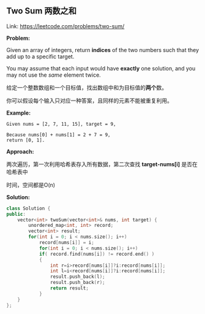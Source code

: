## Two Sum	两数之和

Link: <https://leetcode.com/problems/two-sum/>

**Problem:**

Given an array of integers, return **indices** of the two numbers such that they add up to a specific target.

You may assume that each input would have **exactly** one solution, and you may not use the *same* element twice.

给定一个整数数组和一个目标值，找出数组中和为目标值的**两个**数。

你可以假设每个输入只对应一种答案，且同样的元素不能被重复利用。

**Example:**

```
Given nums = [2, 7, 11, 15], target = 9,

Because nums[0] + nums[1] = 2 + 7 = 9,
return [0, 1].
```



**Approach:**

两次遍历，第一次利用哈希表存入所有数据，第二次查找 **target-nums[i]** 是否在哈希表中

时间，空间都是O(n)

**Solution:**

```c++
class Solution {
public:
    vector<int> twoSum(vector<int>& nums, int target) {
        unordered_map<int, int> record;
        vector<int> result;
        for(int i = 0; i < nums.size(); i++)
        	record[nums[i]] = i;
            for(int i = 0; i < nums.size(); i++)
            if( record.find(nums[i]) != record.end() )
            {
                int r=i>record[nums[i]]?i:record[nums[i]];
                int l=i<record[nums[i]]?i:record[nums[i]];
                result.push_back(l);
                result.push_back(r);
                return result;
            }
    }
};
```

